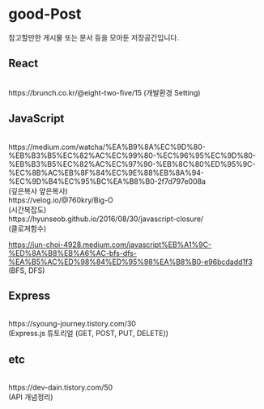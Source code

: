 # good-Post
참고할만한 게시물 또는 문서 등을 모아둔 저장공간입니다.

<h2>React</h2><br>
https://brunch.co.kr/@eight-two-five/15 (개발환경 Setting)<br>

<h2>JavaScript</h2><br>
https://medium.com/watcha/%EA%B9%8A%EC%9D%80-%EB%B3%B5%EC%82%AC%EC%99%80-%EC%96%95%EC%9D%80-%EB%B3%B5%EC%82%AC%EC%97%90-%EB%8C%80%ED%95%9C-%EC%8B%AC%EB%8F%84%EC%9E%88%EB%8A%94-%EC%9D%B4%EC%95%BC%EA%B8%B0-2f7d797e008a <br>
 (깊은복사 얖은복사)<br>
https://velog.io/@760kry/Big-O <br>
(시간복잡도)<br>
https://hyunseob.github.io/2016/08/30/javascript-closure/ <br>
(클로져함수)<br>
                  
https://jun-choi-4928.medium.com/javascript%EB%A1%9C-%ED%8A%B8%EB%A6%AC-bfs-dfs-%EA%B5%AC%ED%98%84%ED%95%98%EA%B8%B0-e96bcdadd1f3<br>
(BFS, DFS) 
                  
<h2>Express</h2><br>                 
https://syoung-journey.tistory.com/30<br>
(Express.js 튜토리얼 (GET, POST, PUT, DELETE))

<h2>etc</h2><br>
https://dev-dain.tistory.com/50<br>
(API 개념정리)
